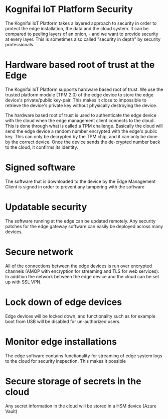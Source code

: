 # Kognifai IoT Platform Security

The Kognifai IoT Platform takes a layered approach to security in order to protect the edge installation, the data and the cloud system. It can be compared to peeling layers of an onion, - and we want to provide security at every layer. This is sometimes also called "security in depth" by security professionals.

# Hardware based root of trust at the Edge
The Kognifai IoT Platform supports hardware based root of trust. We use the trusted platform module (TPM 2.0) of the edge device to store the edge device's private/public key-pair. This makes it close to impossible to retrieve the device's private key without physically destroying the device.

The hardware based root of trust is used to authenticate the edge device with the cloud when the edge management client connects to the cloud.  This is done through what is called a TPM challenge. Basically the cloud will send the edge device a random number encrypted with the edge's public key. This can only be decrypted by the TPM chip, and it can only be done by the correct device. Once the device sends the de-crypted number back to the cloud, it confirms its identity.

# Signed software
The software that is downloaded to the device by the Edge Management Client is signed in order to prevent any tampering with the software

# Updatable security
The software running at the edge can be updated remotely. Any security patches for the edge gateway software can easily be deployed across many devices.

# Secure network
All of the connections between the edge devices is run over encrypted channels (AMQP with encryption for streaming and TLS for web services). In addition the network between the edge device and the cloud can be set up with SSL VPN.

# Lock down of edge devices
Edge devices will be locked down, and functionality such as for example boot from USB will be disabled for un-authorized users.

# Monitor edge installations
The edge software contains functionality for streaming of edge system logs to the cloud for security inspection. This makes it possible

# Secure storage of secrets in the cloud
Any secret information in the cloud will be stored in a HSM device (Azure Vault)



